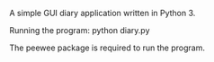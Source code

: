 A simple GUI diary application written in Python 3.

Running the program:
python diary.py

The peewee package is required to run the program.
